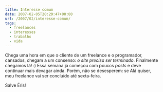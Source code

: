 ```yaml
---
title: Interesse comum
date: 2007-02-05T20:29:47+00:00
url: /2007/02/interesse-comum/
tags:
  - freelances
  - interesses
  - trabalho
  - vida
---
```


Chega uma hora em que o cliente de um freelance e o programador, cansados, chegam a um consenso: _o site precisa ser terminado_. Finalmente chegamos lá! :) Essa semana já começou com poucos _posts_ e deve continuar mais devagar ainda. Porém, não se desesperem: se Alá quiser, meu freelance vai ser concluído até sexta-feira.

Salve Éris!
